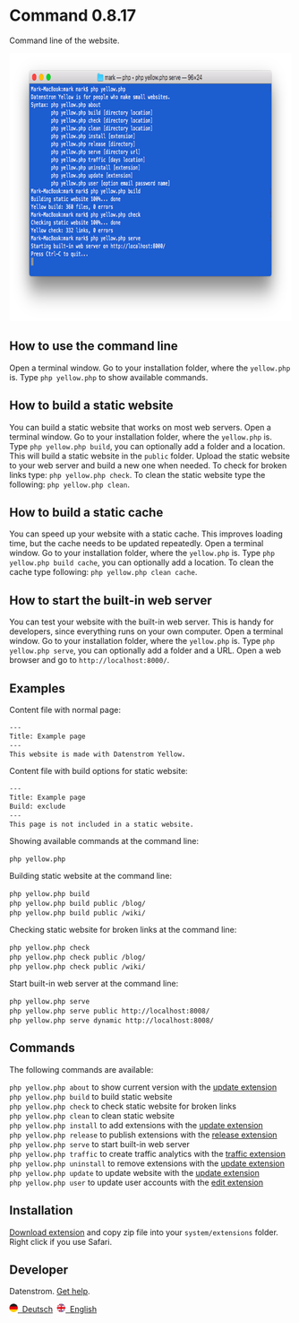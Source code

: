 Command 0.8.17
==============
Command line of the website.

<p align="center"><img src="command-screenshot.png?raw=true" width="794" height="478" alt="Screenshot"></p>

## How to use the command line

Open a terminal window. Go to your installation folder, where the `yellow.php` is. Type `php yellow.php` to show available commands.

## How to build a static website

You can build a static website that works on most web servers. Open a terminal window. Go to your installation folder, where the `yellow.php` is. Type `php yellow.php build`, you can optionally add a folder and a location. This will build a static website in the `public` folder. Upload the static website to your web server and build a new one when needed. To check for broken links type: `php yellow.php check`. To clean the static website type the following: `php yellow.php clean`.

## How to build a static cache

You can speed up your website with a static cache. This improves loading time, but the cache needs to be updated repeatedly. Open a terminal window. Go to your installation folder, where the `yellow.php` is. Type `php yellow.php build cache`, you can optionally add a location. To clean the cache type following: `php yellow.php clean cache`.

## How to start the built-in web server

You can test your website with the built-in web server. This is handy for developers, since everything runs on your own computer. Open a terminal window. Go to your installation folder, where the `yellow.php` is. Type `php yellow.php serve`, you can optionally add a folder and a URL. Open a web browser and go to `http://localhost:8000/`.

## Examples

Content file with normal page:

    ---
    Title: Example page
    ---
    This website is made with Datenstrom Yellow.

Content file with build options for static website:

    ---
    Title: Example page
    Build: exclude
    ---
    This page is not included in a static website.

Showing available commands at the command line:

`php yellow.php`

Building static website at the command line:

`php yellow.php build`  
`php yellow.php build public /blog/`  
`php yellow.php build public /wiki/`  

Checking static website for broken links at the command line:

`php yellow.php check`  
`php yellow.php check public /blog/`  
`php yellow.php check public /wiki/`  

Start built-in web server at the command line:

`php yellow.php serve`  
`php yellow.php serve public http://localhost:8008/`  
`php yellow.php serve dynamic http://localhost:8008/`  

## Commands

The following commands are available:

`php yellow.php about` to show current version with the [update extension](https://github.com/datenstrom/yellow-extensions/tree/master/features/update)  
`php yellow.php build` to build static website    
`php yellow.php check` to check static website for broken links  
`php yellow.php clean` to clean static website  
`php yellow.php install` to add extensions with the [update extension](https://github.com/datenstrom/yellow-extensions/tree/master/features/update)  
`php yellow.php release` to publish extensions with the [release extension](https://github.com/datenstrom/yellow-extensions/tree/master/features/release)  
`php yellow.php serve` to start built-in web server  
`php yellow.php traffic` to create traffic analytics with the [traffic extension](https://github.com/datenstrom/yellow-extensions/tree/master/features/traffic)  
`php yellow.php uninstall` to remove extensions with the [update extension](https://github.com/datenstrom/yellow-extensions/tree/master/features/update)  
`php yellow.php update` to update website with the [update extension](https://github.com/datenstrom/yellow-extensions/tree/master/features/update)  
`php yellow.php user` to update user accounts with the [edit extension](https://github.com/datenstrom/yellow-extensions/tree/master/features/edit)  

## Installation

[Download extension](https://github.com/datenstrom/yellow-extensions/raw/master/zip/command.zip) and copy zip file into your `system/extensions` folder. Right click if you use Safari.

## Developer

Datenstrom. [Get help](https://datenstrom.se/yellow/help/).

<p>
<a href="README-de.md"><img src="https://raw.githubusercontent.com/datenstrom/yellow-extensions/master/features/help/language-de.png" width="15" height="15" alt="Deutsch">&nbsp; Deutsch</a>&nbsp;
<a href="README.md"><img src="https://raw.githubusercontent.com/datenstrom/yellow-extensions/master/features/help/language-en.png" width="15" height="15" alt="English">&nbsp; English</a>&nbsp;
</p>
